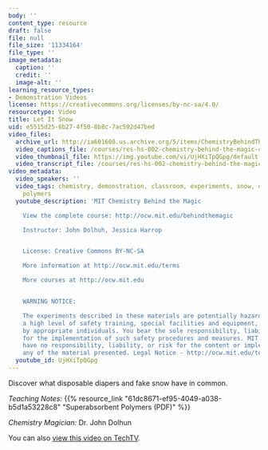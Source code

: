 ```yaml
---
body: ''
content_type: resource
draft: false
file: null
file_size: '11334164'
file_type: ''
image_metadata:
  caption: ''
  credit: ''
  image-alt: ''
learning_resource_types:
- Demonstration Videos
license: https://creativecommons.org/licenses/by-nc-sa/4.0/
resourcetype: Video
title: Let It Snow
uid: e5515d25-6b27-4f50-8b8c-7ac592d47bed
video_files:
  archive_url: http://ia601608.us.archive.org/5/items/ChemistryBehindTheMagic/LETITSNOW_300k.mp4
  video_captions_file: /courses/res-hs-002-chemistry-behind-the-magic-chemical-demonstrations-for-the-classroom/UjHXiTpQGpg_captions.webvtt
  video_thumbnail_file: https://img.youtube.com/vi/UjHXiTpQGpg/default.jpg
  video_transcript_file: /courses/res-hs-002-chemistry-behind-the-magic-chemical-demonstrations-for-the-classroom/UjHXiTpQGpg_transcript.pdf
video_metadata:
  video_speakers: ''
  video_tags: chemistry, demonstration, classroom, experiments, snow, diapers, superabsorbent
    polymers
  youtube_description: 'MIT Chemistry Behind the Magic

    View the complete course: http://ocw.mit.edu/behindthemagic

    Instructor: John Dolhuh, Jessica Harrop


    License: Creative Commons BY-NC-SA

    More information at http://ocw.mit.edu/terms

    More courses at http://ocw.mit.edu


    WARNING NOTICE:

    The experiments described in these materials are potentially hazardous and require
    a high level of safety training, special facilities and equipment, and supervision
    by appropriate individuals. You bear the sole responsibility, liability, and risk
    for the implementation of such safety procedures and measures. MIT and Dow shall
    have no responsibility, liability, or risk for the content or implementation of
    any of the material presented. Legal Notice - http://ocw.mit.edu/terms/'
  youtube_id: UjHXiTpQGpg
---
```

Discover what disposable diapers and fake snow have in common.

*Teaching Notes:* {{% resource_link "61dc8671-ef95-4049-a038-b5d1a53228c8" "Superabsorbent Polymers (PDF)" %}}

*Chemistry Magician:* Dr. John Dolhun

You can also [view this video on TechTV](http://techtv.mit.edu/videos/21344-let-it-snow).